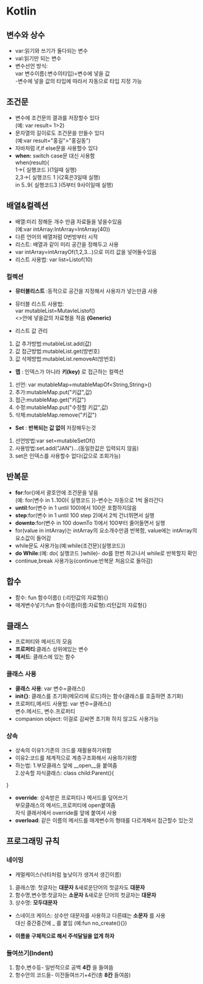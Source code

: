# Kotlin
## 변수와 상수
* var:읽기와 쓰기가 둘다되는 변수
* val:읽기만 되는 변수
* 변수선언 방식:   
var 변수이름(:변수의타입)=변수에 넣을 값   
-변수에 넣을 값의 타입에 따라서 자동으로 타입 지정 가능
## 조건문
* 변수에 조건문의 결과를 저장할수 있다   
(예: var result= 1>2)
* 문자열의 길이로도 조건문을 만들수 있다   
(예:var result="홍길">"홍길동")
* 자바처럼 if,if else문을 사용할수 있다
* __when:__ switch case문 대신 사용함   
when(result){   
    1->{
        실행코드
    }(1일때 실행)   
    2,3->{
        실행코드 1
    }(2혹은3일때 실행)   
    in 5..9{
        실행코드3
    }(5부터 9사이일때 실행)

## 배열&컬렉션
* 배열:미리 정해둔 개수 만큼 자료들을 넣을수있음   
(예:var intArray:IntArray=IntArray(40))
* 다른 언어의 배열처럼 0번방부터 시작
* 리스트: 배열과 같이 미리 공간을 정해두고 사용
* var intArray=intArrayOf(1,2,3...)으로 미리 값을 넣어둘수있음
* 리스트 사용법: var list=Listof<Int>(10)
### 컬렉션
* __뮤터블리스트__ :동적으로 공간을 지정해서 사용자가 넣는만큼 사용

* 뮤터블 리스트 사용법:   
var mutableList=MutavleListof<Int>()   
<>안에 넣을값의 자료형을 적음 __(Generic)__
* 리스트 값 관리
1. 값 추가방법:mutableList.add(값)
2. 값 접근방법:mutableList.get(방번호)
3. 값 삭제방법:mutableList.removeAt(방번호)

* __맵__ : 인덱스가 아니라 __키(key)__ 로 접근하는 컬렉션
1. 선언: var mutableMap=mutableMapOf<String,String>()
2. 추가:mutableMap.put("키값",값)
3. 접근:mutableMap.get("키값")
4. 수정:mutableMap.put("수정할 키값",값) 
5. 삭제:mutableMap.remove("키값")

* __Set__ : __반복되는 값 없이__ 저장해두는것 
1. 선언방법:var set=mutableSetOf<String>()
2. 사용방법:set.add("JAN")...(동일한값은 입력되지 않음)
3. set은 인덱스를 사용할수 없다(값으로 조회가능)
## 반복문
* __for__:for()에서 괄호안에 조건문을 넣음   
(예: for(변수 in 1..100){
실행코드
})-변수는 자동으로 1씩 올라간다
* __until__:for(변수 in 1 until 100)에서 100은 포함하지않음
* __step__:for(변수 in 1 until 100 step 2)에서 2씩 건너뛰면서 실행
* __downto__:for(변수 in 100 downTo 1)에서 100부터 줄어들면서 실행
* for(value in intArray)는 intArray의 요소개수만큼 반복함, value에는 intArray의 요소값이 들어감
* while문도 사용가능(예:while(조건문){실행코드})
* __do While__:(예: do{
    실행코드
}while)- do를 한번 하고나서 while로 반복할지 확인
* continue,break 사용가능(continue:반복문 처음으로 돌아감)
## 합수
* 함수: fun 함수이름() (:리턴값의 자료형){}
* 매게변수넣기:fun 함수이름(이름:자료형):리턴값의 자료형{}
## 클래스
* 프로퍼티와 메서드의 모음
* __프로퍼티__:클래스 상위에있는 변수
* __메서드__: 클래스에 있는 함수
### 클래스 사용
* __클래스 사용__: var 변수=클래스()
* __init{}__: 클래스를 초기화(메모리에 로드)하는 함수(클래스를 호출하면 초기화)
* 프로퍼티,메서드 사용법: var 변수=클래스()   
변수.메서드, 변수.프로퍼티
* companion object: 이걸로 감싸면 초기화 하지 않고도 사용가능
### 상속
* 상속의 이유1:기존의 크드를 재활용하기위함
* 이유2:코드를 체계적으로 계층구조화해서 사용하기위함
* 하는법: 1.부모클래스 앞에 __open__을 붙여줌   
2.상속할 자식클래스: class child:Parent(){

}
* __override__: 상속받은 프로퍼티나 메서드를 덮어쓰기   
부모클래스의 메서드,프로퍼티에 open붙여줌   
자식 클래서에서 override를 앞에 붙여서 사용
* __overload__: 같은 이름의 메서드를 매게변수의 형태를 다르게해서 접근할수 있는것
## 프로그래밍 규칙
### 네이밍
* 캐멀케이스(낙타처럼 높낮이가 생겨서 생긴이름)
1. 클래스명: 첫글자는 __대문자__ &새로운단어의 첫글자도 __대문자__
2. 함수명,변수명:첫글자는 __소문자__ &새로운 단어의 첫글자는 __대문자__  
3. 상수명: __모두대문자__
* 스네이크 케이스: 상수만 대문자를 사용하고 다른떄는 __소문자__ 를 사용   
대신 중간중간에 _ 를 붙임 (예:fun no_create(){})
- __이름을 구체적으로 해서 주석달일을 없게 하자__
### 들여쓰기(Indent)
1. 함수,변수등- 일반적으로 공백 __4칸__ 을 들여씀
2. 항수안의 코드들- 이전들여쓰기+4칸(총 __8칸__ 들여씀)